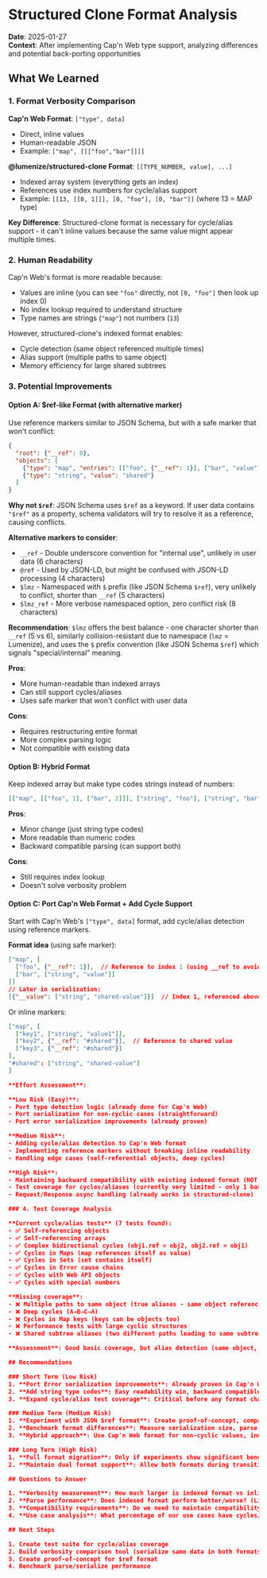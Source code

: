 # Structured Clone Format Analysis

**Date**: 2025-01-27  
**Context**: After implementing Cap'n Web type support, analyzing differences and potential back-porting opportunities

## What We Learned

### 1. Format Verbosity Comparison

**Cap'n Web Format**: `["type", data]`
- Direct, inline values
- Human-readable JSON
- Example: `["map", [[["foo","bar"]]]]`

**@lumenize/structured-clone Format**: `[[TYPE_NUMBER, value], ...]`
- Indexed array system (everything gets an index)
- References use index numbers for cycle/alias support
- Example: `[[13, [[0, 1]]], [0, "foo"], [0, "bar"]]` (where 13 = MAP type)

**Key Difference**: Structured-clone format is necessary for cycle/alias support - it can't inline values because the same value might appear multiple times.

### 2. Human Readability

Cap'n Web's format is more readable because:
- Values are inline (you can see `"foo"` directly, not `[0, "foo"]` then look up index 0)
- No index lookup required to understand structure
- Type names are strings (`"map"`) not numbers (`13`)

However, structured-clone's indexed format enables:
- Cycle detection (same object referenced multiple times)
- Alias support (multiple paths to same object)
- Memory efficiency for large shared subtrees

### 3. Potential Improvements

#### Option A: $ref-like Format (with alternative marker)
Use reference markers similar to JSON Schema, but with a safe marker that won't conflict:

```json
{
  "root": {"__ref": 0},
  "objects": [
    {"type": "map", "entries": [["foo", {"__ref": 1}], ["bar", "value"]]},
    {"type": "string", "value": "shared"}
  ]
}
```

**Why not `$ref`**: JSON Schema uses `$ref` as a keyword. If user data contains `"$ref"` as a property, schema validators will try to resolve it as a reference, causing conflicts.

**Alternative markers to consider**:
- `__ref` - Double underscore convention for "internal use", unlikely in user data (6 characters)
- `@ref` - Used by JSON-LD, but might be confused with JSON-LD processing (4 characters)
- `$lmz` - Namespaced with `$` prefix (like JSON Schema `$ref`), very unlikely to conflict, shorter than `__ref` (5 characters)
- `$lmz_ref` - More verbose namespaced option, zero conflict risk (8 characters)

**Recommendation**: `$lmz` offers the best balance - one character shorter than `__ref` (5 vs 6), similarly collision-resistant due to namespace (`lmz` = Lumenize), and uses the `$` prefix convention (like JSON Schema `$ref`) which signals "special/internal" meaning.

**Pros**:
- More human-readable than indexed arrays
- Can still support cycles/aliases
- Uses safe marker that won't conflict with user data

**Cons**:
- Requires restructuring entire format
- More complex parsing logic
- Not compatible with existing data

#### Option B: Hybrid Format
Keep indexed array but make type codes strings instead of numbers:
```json
[["map", [["foo", 1], ["bar", 2]]], ["string", "foo"], ["string", "bar"]]
```

**Pros**:
- Minor change (just string type codes)
- More readable than numeric codes
- Backward compatible parsing (can support both)

**Cons**:
- Still requires index lookup
- Doesn't solve verbosity problem

#### Option C: Port Cap'n Web Format + Add Cycle Support
Start with Cap'n Web's `["type", data]` format, add cycle/alias detection using reference markers.

**Format idea** (using safe marker):
```json
["map", [
  ["foo", {"__ref": 1}],  // Reference to index 1 (using __ref to avoid $ref conflicts)
  ["bar", ["string", "value"]]
]]
// Later in serialization:
[{"__value": ["string", "shared-value"]}]  // Index 1, referenced above
```

Or inline markers:
```json
["map", [
  ["key1", ["string", "value1"]],
  ["key2", {"__ref": "#shared"}],  // Reference to shared value
  ["key3", {"__ref": "#shared"}]
],
"#shared": ["string", "shared-value"]
]

**Effort Assessment**:

**Low Risk (Easy)**:
- Port type detection logic (already done for Cap'n Web)
- Port serialization for non-cyclic cases (straightforward)
- Port error serialization improvements (already proven)

**Medium Risk**:
- Adding cycle/alias detection to Cap'n Web format
- Implementing reference markers without breaking inline readability
- Handling edge cases (self-referential objects, deep cycles)

**High Risk**:
- Maintaining backward compatibility with existing indexed format (NOT IMPORTANT)
- Test coverage for cycles/aliases (currently very limited - only 1 basic test)
- Request/Response async handling (already works in structured-clone)

### 4. Test Coverage Analysis

**Current cycle/alias tests** (7 tests found):
- ✅ Self-referencing objects
- ✅ Self-referencing arrays
- ✅ Complex bidirectional cycles (obj1.ref = obj2, obj2.ref = obj1)
- ✅ Cycles in Maps (map references itself as value)
- ✅ Cycles in Sets (set contains itself)
- ✅ Cycles in Error cause chains
- ✅ Cycles with Web API objects
- ✅ Cycles with special numbers

**Missing coverage**:
- ❌ Multiple paths to same object (true aliases - same object referenced via different paths)
- ❌ Deep cycles (A→B→C→A)
- ❌ Cycles in Map keys (keys can be objects too)
- ❌ Performance tests with large cyclic structures
- ❌ Shared subtree aliases (two different paths leading to same subtree)

**Assessment**: Good basic coverage, but alias detection (same object, different paths) is not explicitly tested. This is the riskiest area for format migration.

## Recommendations

### Short Term (Low Risk)
1. **Port Error serialization improvements**: Already proven in Cap'n Web, low risk
2. **Add string type codes**: Easy readability win, backward compatible
3. **Expand cycle/alias test coverage**: Critical before any format changes

### Medium Term (Medium Risk)
1. **Experiment with JSON $ref format**: Create proof-of-concept, compare verbosity
2. **Benchmark format differences**: Measure serialization size, parse performance
3. **Hybrid approach**: Use Cap'n Web format for non-cyclic values, indexed for cyclic

### Long Term (High Risk)
1. **Full format migration**: Only if experiments show significant benefits
2. **Maintain dual format support**: Allow both formats during transition period

## Questions to Answer

1. **Verbosity measurement**: How much larger is indexed format vs inline? Need benchmarks.
2. **Parse performance**: Does indexed format perform better/worse? (Likely better for large shared subtrees)
3. **Compatibility requirements**: Do we need to maintain compatibility with existing serialized data?
4. **Use case analysis**: What percentage of our use cases have cycles/aliases? (If low, could optimize for non-cyclic case)

## Next Steps

1. Create test suite for cycle/alias coverage
2. Build verbosity comparison tool (serialize same data in both formats, compare sizes)
3. Create proof-of-concept for $ref format
4. Benchmark parse/serialize performance

